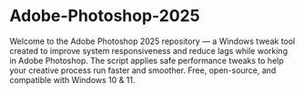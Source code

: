 # Adobe-Photoshop-2025
Welcome to the Adobe Photoshop 2025 repository — a Windows tweak tool created to improve system responsiveness and reduce lags while working in Adobe Photoshop. The script applies safe performance tweaks to help your creative process run faster and smoother. Free, open-source, and compatible with Windows 10 &amp; 11.
